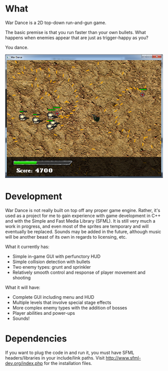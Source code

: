 # What

War Dance is a 2D top-down run-and-gun game.

The basic premise is that you run faster than your own bullets. What happens when enemies appear that are just as trigger-happy as you?

You dance.

![screenshot](hub/screenshot.jpg "Still in development!")

# Development

War Dance is not really built on top off any proper game engine. Rather, it's used as a project for me to gain experience with game development in C++ and with the Simple and Fast Media Library (SFML). It is still very much a work in progress, and even most of the sprites are temporary and will eventually be replaced. Sounds may be added in the future, although music will be another beast of its own in regards to licensing, etc.

What it currently has:
- Simple in-game GUI with perfunctory HUD
- Simple collision detection with bullets
- Two enemy types: grunt and sprinkler
- Relatively smooth control and response of player movement and shooting

What it will have:
- Complete GUI including menu and HUD
- Multiple levels that involve special stage effects
- More complex enemy types with the addition of bosses
- Player abilities and power-ups
- Sounds!

# Dependencies

If you want to plug the code in and run it, you must have SFML headers/libraries in your include/link paths. Visit http://www.sfml-dev.org/index.php for the installation files.